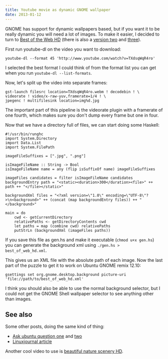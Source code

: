 ```yaml
---
title: Youtube movie as dynamic GNOME wallpaper
date: 2013-01-12
---
```


GNOME has support for dynamic wallpapers based, but if you want it to be really dynamic you will need a lot of images. To make it easier, I decided to turn to
[Best of the Web HD](http://www.youtube.com/watch?v=TXdsqWqR4ro)
(there is also a [version two](http://www.youtube.com/watch?v=WJkg6j7IkyE) and [three](http://www.youtube.com/watch?v=0YlTOSiVLnQ)).

First run youtube-dl on the video you want to download:

    youtube-dl --format 45 'http://www.youtube.com/watch?v=TXdsqWqR4ro'

I selected the best format I could think of from the format list you can get when you run `youtube-dl --list-formats`.

Now, let's split up the video into separate frames:

    gst-launch filesrc location=TXdsqWqR4ro.webm ! decodebin ! \
    videorate ! video/x-raw-yuv,framerate=1/4 ! \
    jpegenc ! multifilesink location=img%d.jpg

The important part of this pipeline is the videorate plugin with a framerate of one fourth, which makes sure you don't dump every frame but one in four.

Now that we have a directory full of files, we can start doing some Haskell:

    #!/usr/bin/runghc
    import System.Directory
    import Data.List
    import System.FilePath

    imageFileSuffixes = [".jpg", ".png"]

    isImageFileName :: String -> Bool
    isImageFileName name = any (flip isSuffixOf name) imageFileSuffixes

    imageFiles candidates = filter isImageFileName candidates
    backgroundEntry path = "<static><duration>300</duration><file>" ++ path ++ "</file></static>"

    backgroundXml files = "<?xml version=\"1.0\" encoding=\"UTF-8\"?>\n<background>" ++ (concat (map backgroundEntry files)) ++ "</background>"

    main = do
        cwd <- getCurrentDirectory
        relativePaths <- getDirectoryContents cwd
        let paths = map (combine cwd) relativePaths
        putStrLn (backgroundXml (imageFiles paths))

If you save this file as gen.hs and make it executable (`chmod u+x gen.hs`) you can generate
the background xml using `./gen.hs > best_of_web_hd.xml`.

This gives us an XML file with the absolute path of each image. Now the last part of the puzzle to get it to work on Ubuntu GNOME remix 12.10:

    gsettings set org.gnome.desktop.background picture-uri 'file://path/to/best_of_web_hd.xml'

I think you should also be able to use the normal background selector, but I could not get the GNOME Shell wallpaper selector to see anything other than images.

See also
--------
Some other posts, doing the same kind of thing:

  * [Ask ubuntu question one](http://askubuntu.com/questions/71008/how-do-i-customize-desktop-wallpaper-slideshow)
  and [two](http://askubuntu.com/questions/134/how-do-i-create-a-desktop-wallpaper-slideshow)
  * [Linuxjournal article](http://www.linuxjournal.com/content/create-custom-transitioning-background-your-gnome-228-desktop)

Another cool video to use is [beautiful nature scenery HD](http://www.youtube.com/watch?v=YW8p8JO2hQw).



